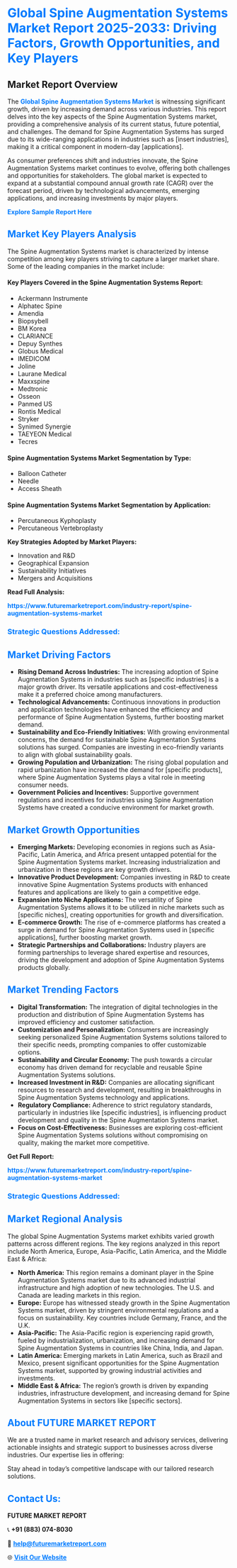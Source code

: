 <h1 style="color: #007BFF;">Global Spine Augmentation Systems Market Report 2025-2033: Driving Factors, Growth Opportunities, and Key Players</h1>

<section id="overview">
<h2>Market Report Overview</h2>
<p>The <a href="https://www.futuremarketreport.com/industry-report/spine-augmentation-systems-market" style="color: #007BFF; text-decoration: none;"><strong>Global Spine Augmentation Systems Market</strong></a> is witnessing significant growth, driven by increasing demand across various industries. This report delves into the key aspects of the Spine Augmentation Systems market, providing a comprehensive analysis of its current status, future potential, and challenges. The demand for Spine Augmentation Systems has surged due to its wide-ranging applications in industries such as [insert industries], making it a critical component in modern-day [applications].</p>
<p>As consumer preferences shift and industries innovate, the Spine Augmentation Systems market continues to evolve, offering both challenges and opportunities for stakeholders. The global market is expected to expand at a substantial compound annual growth rate (CAGR) over the forecast period, driven by technological advancements, emerging applications, and increasing investments by major players.</p>
</section>

<section id="overview">
<p><a href="https://www.futuremarketreport.com/request-sample/reportId=55763" style="color: #007BFF; text-decoration: none;"><strong>Explore Sample Report Here</strong></a></p>
</section>

<section id="key-players">
<h2 style="color: #007BFF;">Market Key Players Analysis</h2>
<p>The Spine Augmentation Systems market is characterized by intense competition among key players striving to capture a larger market share. Some of the leading companies in the market include:</p>
<h4>Key Players Covered in the Spine Augmentation Systems Report:</h4>
<ul><li>Ackermann Instrumente</li><li>Alphatec Spine</li><li>Amendia</li><li>Biopsybell</li><li>BM Korea</li><li>CLARIANCE</li><li>Depuy Synthes</li><li>Globus Medical</li><li>IMEDICOM</li><li>Joline</li><li>Laurane Medical</li><li>Maxxspine</li><li>Medtronic</li><li>Osseon</li><li>Panmed US</li><li>Rontis Medical</li><li>Stryker</li><li>Synimed Synergie</li><li>TAEYEON Medical</li><li>Tecres</li></ul>
<h4>Spine Augmentation Systems Market Segmentation by Type:</h4>
<ul><li>Balloon Catheter</li><li>Needle</li><li>Access Sheath</li></ul>

<h4>Spine Augmentation Systems Market Segmentation by Application:</h4>
<ul><li>Percutaneous Kyphoplasty</li><li>Percutaneous Vertebroplasty</li></ul>
<p><strong>Key Strategies Adopted by Market Players:</strong></p>
<ul>
<li>Innovation and R&D</li>
<li>Geographical Expansion</li>
<li>Sustainability Initiatives</li>
<li>Mergers and Acquisitions</li>
</ul>
</section>

<section>
<p><strong>Read Full Analysis: </strong></p><a href="https://www.futuremarketreport.com/industry-report/spine-augmentation-systems-market" style="color: #007BFF; text-decoration: none;"><strong>https://www.futuremarketreport.com/industry-report/spine-augmentation-systems-market</strong></a>
<h3 style="color: #007BFF;">Strategic Questions Addressed:</h3>
</section>

<section id="driving-factors">
<h2 style="color: #007BFF;">Market Driving Factors</h2>
<ul>
<li><strong>Rising Demand Across Industries:</strong> The increasing adoption of Spine Augmentation Systems in industries such as [specific industries] is a major growth driver. Its versatile applications and cost-effectiveness make it a preferred choice among manufacturers.</li>
<li><strong>Technological Advancements:</strong> Continuous innovations in production and application technologies have enhanced the efficiency and performance of Spine Augmentation Systems, further boosting market demand.</li>
<li><strong>Sustainability and Eco-Friendly Initiatives:</strong> With growing environmental concerns, the demand for sustainable Spine Augmentation Systems solutions has surged. Companies are investing in eco-friendly variants to align with global sustainability goals.</li>
<li><strong>Growing Population and Urbanization:</strong> The rising global population and rapid urbanization have increased the demand for [specific products], where Spine Augmentation Systems plays a vital role in meeting consumer needs.</li>
<li><strong>Government Policies and Incentives:</strong> Supportive government regulations and incentives for industries using Spine Augmentation Systems have created a conducive environment for market growth.</li>
</ul>
</section>

<section id="growth-opportunities">
<h2 style="color: #007BFF;">Market Growth Opportunities</h2>
<ul>
<li><strong>Emerging Markets:</strong> Developing economies in regions such as Asia-Pacific, Latin America, and Africa present untapped potential for the Spine Augmentation Systems market. Increasing industrialization and urbanization in these regions are key growth drivers.</li>
<li><strong>Innovative Product Development:</strong> Companies investing in R&D to create innovative Spine Augmentation Systems products with enhanced features and applications are likely to gain a competitive edge.</li>
<li><strong>Expansion into Niche Applications:</strong> The versatility of Spine Augmentation Systems allows it to be utilized in niche markets such as [specific niches], creating opportunities for growth and diversification.</li>
<li><strong>E-commerce Growth:</strong> The rise of e-commerce platforms has created a surge in demand for Spine Augmentation Systems used in [specific applications], further boosting market growth.</li>
<li><strong>Strategic Partnerships and Collaborations:</strong> Industry players are forming partnerships to leverage shared expertise and resources, driving the development and adoption of Spine Augmentation Systems products globally.</li>
</ul>
</section>

<section id="trending-factors">
<h2 style="color: #007BFF;">Market Trending Factors</h2>
<ul>
<li><strong>Digital Transformation:</strong> The integration of digital technologies in the production and distribution of Spine Augmentation Systems has improved efficiency and customer satisfaction.</li>
<li><strong>Customization and Personalization:</strong> Consumers are increasingly seeking personalized Spine Augmentation Systems solutions tailored to their specific needs, prompting companies to offer customizable options.</li>
<li><strong>Sustainability and Circular Economy:</strong> The push towards a circular economy has driven demand for recyclable and reusable Spine Augmentation Systems solutions.</li>
<li><strong>Increased Investment in R&D:</strong> Companies are allocating significant resources to research and development, resulting in breakthroughs in Spine Augmentation Systems technology and applications.</li>
<li><strong>Regulatory Compliance:</strong> Adherence to strict regulatory standards, particularly in industries like [specific industries], is influencing product development and quality in the Spine Augmentation Systems market.</li>
<li><strong>Focus on Cost-Effectiveness:</strong> Businesses are exploring cost-efficient Spine Augmentation Systems solutions without compromising on quality, making the market more competitive.</li>
</ul>
</section>

<section>
<p><strong>Get Full Report: </strong></p><a href="https://www.futuremarketreport.com/industry-report/spine-augmentation-systems-market" style="color: #007BFF; text-decoration: none;"><strong>https://www.futuremarketreport.com/industry-report/spine-augmentation-systems-market</strong></a>
<h3 style="color: #007BFF;">Strategic Questions Addressed:</h3>
</section>


<section id="regional-analysis">
<h2 style="color: #007BFF;">Market Regional Analysis</h2>
<p>The global Spine Augmentation Systems market exhibits varied growth patterns across different regions. The key regions analyzed in this report include North America, Europe, Asia-Pacific, Latin America, and the Middle East & Africa:</p>
<ul>
<li><strong>North America:</strong> This region remains a dominant player in the Spine Augmentation Systems market due to its advanced industrial infrastructure and high adoption of new technologies. The U.S. and Canada are leading markets in this region.</li>
<li><strong>Europe:</strong> Europe has witnessed steady growth in the Spine Augmentation Systems market, driven by stringent environmental regulations and a focus on sustainability. Key countries include Germany, France, and the U.K.</li>
<li><strong>Asia-Pacific:</strong> The Asia-Pacific region is experiencing rapid growth, fueled by industrialization, urbanization, and increasing demand for Spine Augmentation Systems in countries like China, India, and Japan.</li>
<li><strong>Latin America:</strong> Emerging markets in Latin America, such as Brazil and Mexico, present significant opportunities for the Spine Augmentation Systems market, supported by growing industrial activities and investments.</li>
<li><strong>Middle East & Africa:</strong> The region’s growth is driven by expanding industries, infrastructure development, and increasing demand for Spine Augmentation Systems in sectors like [specific sectors].</li>
</ul>
</section>

<footer>
<h2 style="color: #007BFF;">About FUTURE MARKET REPORT</h2>
<p>We are a trusted name in market research and advisory services, delivering actionable insights and strategic support to businesses across diverse industries. Our expertise lies in offering:</p>

<p>Stay ahead in today’s competitive landscape with our tailored research solutions.</p>

<h2 style="color: #007BFF;">Contact Us:</h2>
<p><strong>FUTURE MARKET REPORT</strong></p>
<p>📞 <strong>+91 (883) 074-8030</strong></p>
<p>📧 <strong><a href="mailto:help@futuremarketreport.com" style="color: #007BFF;">help@futuremarketreport.com</a></strong></p>
<p>🌐 <strong><a href="https://www.futuremarketreport.com/" style="color: #007BFF;">Visit Our Website</a></strong></p>
</footer>